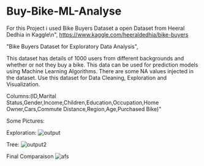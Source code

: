 # Buy-Bike-ML-Analyse

For this Project i used Bike Buyers Dataset a open Dataset from Heeral Dedhia in Kaggle\n",
https://www.kaggle.com/heeraldedhia/bike-buyers

"Bike Buyers Dataset for Exploratory Data Analysis",

This dataset has details of 1000 users from different backgrounds and whether or not they buy a bike. This data can be used for prediction models using Machine Learning Algorithms. There are some NA values injected in the dataset. Use this dataset for Data Cleaning, Exploration and Visualization.

Columns:(ID,Marital Status,Gender,Income,Children,Education,Occupation,Home Owner,Cars,Commute Distance,Region,Age,Purchased Bike)"

Some Pictures:

Exploration:
![output](https://user-images.githubusercontent.com/44752497/151127406-7492b428-a98d-4e0a-89ba-4678c711ff9d.png)

Tree:
![output2](https://user-images.githubusercontent.com/44752497/151127409-f49b0ad1-86c0-421e-afff-aa8ca1ee7450.svg)


Final Comparaison
![afs](https://user-images.githubusercontent.com/44752497/151127405-57ed3a25-8633-4601-9f8b-f5aaf83cb28d.png)
